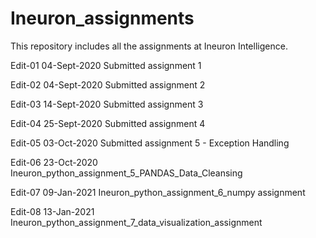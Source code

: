 # Ineuron_assignments
This repository includes all the assignments at Ineuron Intelligence.

Edit-01 04-Sept-2020 Submitted assignment 1

Edit-02 04-Sept-2020 Submitted assignment 2

Edit-03 14-Sept-2020 Submitted assignment 3

Edit-04 25-Sept-2020 Submitted assignment 4

Edit-05 03-Oct-2020 Submitted assignment 5 - Exception Handling

Edit-06 23-Oct-2020 Ineuron_python_assignment_5_PANDAS_Data_Cleansing

Edit-07 09-Jan-2021 Ineuron_python_assignment_6_numpy assignment

Edit-08 13-Jan-2021 Ineuron_python_assignment_7_data_visualization_assignment

